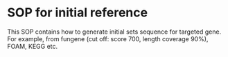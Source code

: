 # SOP for initial reference
This SOP contains how to generate initial sets sequence for targeted gene. For example, from fungene (cut off: score 700, length coverage 90%), FOAM, KEGG etc.



